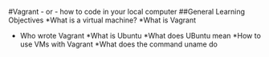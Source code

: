 #Vagrant - or - how to code in your local computer
##General Learning Objectives
*What is a virtual machine?
*What is Vagrant
* Who wrote Vagrant
*What is Ubuntu
*What does UBuntu mean
*How to use VMs with Vagrant
*What does the command uname do
